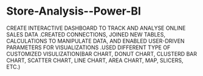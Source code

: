 # Store-Analysis--Power-BI
CREATE INTERACTIVE DASHBOARD TO TRACK AND ANALYSE ONLINE SALES  DATA
.CREATED CONNECTIONS, JOINED NEW TABLES, CALCULATIONS TO MANIPULATE DATA, AND ENABLED USER-DRIVEN PARAMETERS FOR  VISUALIZATIONS
.USED DIFFERENT TYPE OF CUSTOMIZED VISULIZATION(BAR CHART, DONUT CHART, CLUSTERD BAR CHART, SCATTER CHART, LINE CHART, AREA CHART, MAP, SLICERS, ETC.)
